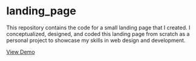 # landing_page
This repository contains the code for a small landing page that I created. I conceptualized, designed, and coded this landing page from scratch as a personal project to showcase my skills in web design and development.


[View Demo](https://hafsabn.github.io/landing_page/)
